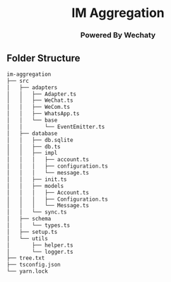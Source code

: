 <h1 align="center">IM Aggregation</h1>
<h3 align="center">Powered By Wechaty</h3>

## Folder Structure

```bash
im-aggregation
├── src
│   ├── adapters
│   │   ├── Adapter.ts
│   │   ├── WeChat.ts
│   │   ├── WeCom.ts
│   │   ├── WhatsApp.ts
│   │   └── base
│   │       └── EventEmitter.ts
│   ├── database
│   │   ├── db.sqlite
│   │   ├── db.ts
│   │   ├── impl
│   │   │   ├── account.ts
│   │   │   ├── configuration.ts
│   │   │   └── message.ts
│   │   ├── init.ts
│   │   ├── models
│   │   │   ├── Account.ts
│   │   │   ├── Configuration.ts
│   │   │   └── Message.ts
│   │   └── sync.ts
│   ├── schema
│   │   └── types.ts
│   ├── setup.ts
│   └── utils
│       ├── helper.ts
│       └── logger.ts
├── tree.txt
├── tsconfig.json
└── yarn.lock
```